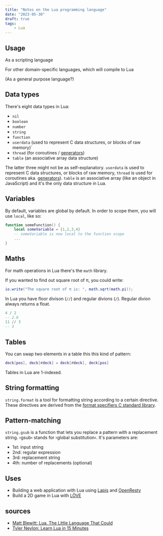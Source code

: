 ```yaml
---
title: "Notes on the Lua programming language"
date: "2023-05-30"
draft: true
tags:
    - Lua
---
```


## Usage

As a scripting language

For other domain-specific languages, which will compile to Lua

(As a general purpose language?)

## Data types

There's eight data types in Lua:

- `nil`
- `boolean`
- `number`
- `string`
- `function`
- `userdata` (used to represent C data structures, or blocks of raw memory)`
- `thread` (for coroutines / [generators](https://developer.mozilla.org/en-US/docs/Web/JavaScript/Reference/Global_Objects/Generator))
- `table` (an associative array data structure)

The latter three might not be as self-explanatory. `userdata` is used to represent C data structures, or blocks of raw memory, `thread` is used for coroutines aka. [generators](https://developer.mozilla.org/en-US/docs/Web/JavaScript/Reference/Global_Objects/Generator)). `table` is an associative array (like an object in JavaScript) and it's the only data structure in Lua.

## Variables

By default, variables are global by default. In order to scope them, you will use `local`, like so:

```lua
function someFunction() {
    local someVariable = {1,2,3,4}
    -- someVariable is now local to the function scope
    ...
}
```

## Maths

For math operations in Lua there's the `math` library.

If you wanted to find out square root of π, you could write:

```lua
io.write("The square root of π is: ", math.sqrt(math.pi));
```

In Lua you have floor divison (`//`) and regular divions (`/`). Regular divion always returns a float.

```lua
4 / 2
-- 2.0
11 // 3
-- 3
```

## Tables

You can swap two elements in a table this this kind of pattern:

```lua
deck[pos], deck[#deck] = deck[#deck], deck[pos]
```

Tables in Lua are 1-indexed.

## String formatting

`string.format` is a tool for formatting string according to a certain directive. These directives are derived from the [format specifiers C standard library](https://www.freecodecamp.org/news/format-specifiers-in-c/).

## Pattern-matching

`string.gsub` is a function that lets you replace a pattern with a replacement string. ›gsub‹ stands for ›global substitution‹. It's parameters are:

- 1st: input string
- 2nd: regular expression
- 3rd: replacement string
- 4th: number of replacements (optional)

## Uses

- Building a web application with Lua using [Lapis](https://leafo.net/lapis/) and [OpenResty](https://openresty.org/en/getting-started.html)
- Build a 2D game in Lua with [LÖVE](http://love2d.org/)

## sources

- [Matt Blewitt: Lua. The Little Language That Could](https://matt.blwt.io/post/lua-the-little-language-that-could/)
- [Tyler Neylon: Learn Lua in 15 Minutes](https://tylerneylon.com/a/learn-lua/)

